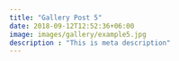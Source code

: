 ```yaml
---
title: "Gallery Post 5"
date: 2018-09-12T12:52:36+06:00
image: images/gallery/example5.jpg
description : "This is meta description"
---
```


